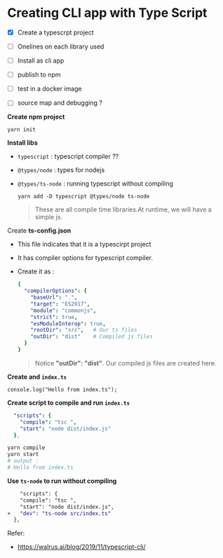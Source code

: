 # Creating CLI app with Type Script



- [x] Create a typescrpt project
- [ ] Onelines on  each library used
- [ ] Install as cli app
- [ ] publish to npm
- [ ] test in a docker image
- [ ] source map and debugging ?



**Create npm project** 

```
yarn init
```



**Install libs** 

- `typescript` : typescript compiler ??
- `@types/node` : types for nodejs
- `@types/ts-node` : running typescript without compiling

  ```
  yarn add -D typescript @types/node ts-node
  ```
  
  > These are all compile time libraries.At runtime, we will have a simple js.

  

Create **ts-config.json**

- This file indicates that it is a typescirpt project

- It has compiler options for typescript compiler.

- Create it as : 

  ```yaml
  {
    "compilerOptions": {
      "baseUrl": ".",
      "target": "ES2017",
      "module": "commonjs",
      "strict": true,
      "esModuleInterop": true,
      "rootDir": "src",   # Our ts files
      "outDir": "dist"    # Compiled js files
    }
  }
  ```

  > Notice **"outDir": "dist"**. Our compiled js files are created here.



**Create and `index.ts`**

```
console.log("Hello from index.ts");
```



**Create script to compile and run `index.ts`**

```yaml
  "scripts": {
    "compile": "tsc ",
    "start": "node dist/index.js"
  },
```

```bash
yarn compile
yarn start
# output : 
# Hello from index.ts
```



**Use `ts-node` to run without compiling**

```diff
	"scripts": {
    "compile": "tsc ",
    "start": "node dist/index.js",
+   "dev": "ts-node src/index.ts"
  },
```



Refer: 

- https://walrus.ai/blog/2019/11/typescript-cli/